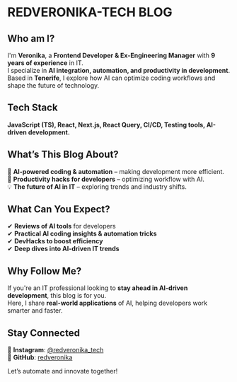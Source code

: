 # REDVERONIKA-TECH BLOG

## Who am I?

I'm **Veronika**, a **Frontend Developer & Ex-Engineering Manager** with **9 years of experience** in IT.  
I specialize in **AI integration, automation, and productivity in development**.  
Based in **Tenerife**, I explore how AI can optimize coding workflows and shape the future of technology.  

## Tech Stack

**JavaScript (TS), React, Next.js, React Query, CI/CD, Testing tools, AI-driven development.**  

## What’s This Blog About?

🚀 **AI-powered coding & automation** – making development more efficient.  
🔹 **Productivity hacks for developers** – optimizing workflow with AI.  
💡 **The future of AI in IT** – exploring trends and industry shifts.  

## What Can You Expect?

✔ **Reviews of AI tools** for developers  
✔ **Practical AI coding insights & automation tricks**  
✔ **DevHacks to boost efficiency**  
✔ **Deep dives into AI-driven IT trends**  

## Why Follow Me?

If you're an IT professional looking to **stay ahead in AI-driven development**, this blog is for you.  
Here, I share **real-world applications** of AI, helping developers work smarter and faster.  

## Stay Connected

📍 **Instagram**: [@redveronika\_tech](https://instagram.com/redveronika_tech)  
📍 **GitHub**: [redveronika](https://github.com/redveronika)  

Let’s automate and innovate together!  
